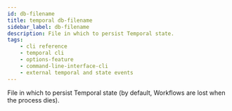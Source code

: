 ```yaml
---
id: db-filename
title: temporal db-filename
sidebar_label: db-filename
description: File in which to persist Temporal state.
tags: 
    - cli reference
    - temporal cli
    - options-feature
    - command-line-interface-cli
    - external temporal and state events
---
```


File in which to persist Temporal state (by default, Workflows are lost when the process dies).
